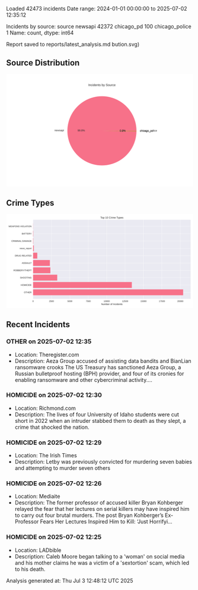 
Loaded 42473 incidents
Date range: 2024-01-01 00:00:00 to 2025-07-02 12:35:12

Incidents by source:
source
newsapi           42372
chicago_pd          100
chicago_police        1
Name: count, dtype: int64

Report saved to reports/latest_analysis.md
bution.svg)

## Source Distribution
![Source Distribution](images/source_distribution.svg)

## Crime Types
![Crime Types](images/crime_types.svg)

## Recent Incidents

### OTHER on 2025-07-02 12:35
- Location: Theregister.com
- Description: Aeza Group accused of assisting data bandits and BianLian ransomware crooks The US Treasury has sanctioned Aeza Group, a Russian bulletproof hosting (BPH) provider, and four of its cronies for enabling ransomware and other cybercriminal activity.…


### HOMICIDE on 2025-07-02 12:30
- Location: Richmond.com
- Description: The lives of four University of Idaho students were cut short in 2022 when an intruder stabbed them to death as they slept, a crime that shocked the nation.


### HOMICIDE on 2025-07-02 12:29
- Location: The Irish Times
- Description: Letby was previously convicted for murdering seven babies and attempting to murder seven others


### HOMICIDE on 2025-07-02 12:26
- Location: Mediaite
- Description: The former professor of accused killer Bryan Kohberger relayed the fear that her lectures on serial killers may have inspired him to carry out four brutal murders.
The post Bryan Kohberger’s Ex-Professor Fears Her Lectures Inspired Him to Kill: ‘Just Horrifyi…


### HOMICIDE on 2025-07-02 12:25
- Location: LADbible
- Description: Caleb Moore began talking to a 'woman' on social media and his mother claims he was a victim of a 'sextortion' scam, which led to his death.

Analysis generated at: Thu Jul  3 12:48:12 UTC 2025
